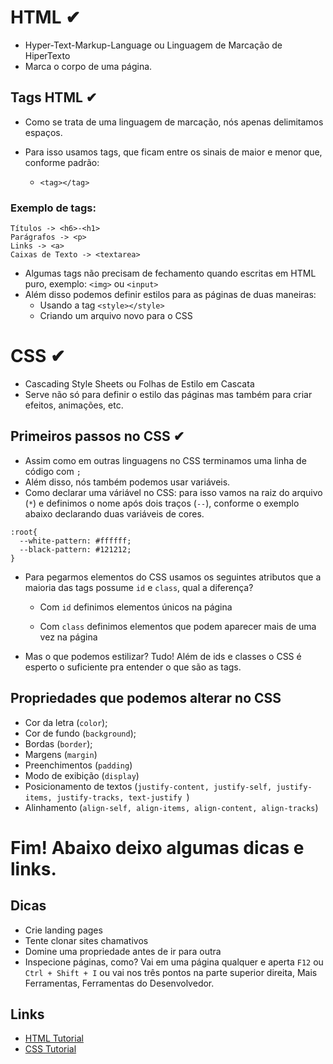 # HTML ✔
  
  - Hyper-Text-Markup-Language ou Linguagem de Marcação de HiperTexto
  - Marca o corpo de uma página.

## Tags HTML ✔
  - Como se trata de uma linguagem de marcação, nós apenas delimitamos espaços.
  - Para isso usamos tags, que ficam entre os sinais de maior e menor que, conforme padrão:

    - ```<tag></tag>```


  ### Exemplo de tags:
  
    Títulos -> <h6>-<h1>
    Parágrafos -> <p>
    Links -> <a>
    Caixas de Texto -> <textarea>
    
  - Algumas tags não precisam de fechamento quando escritas em HTML puro, exemplo: ```<img>``` ou ```<input>```
  - Além disso podemos definir estilos para as páginas de duas maneiras:
    - Usando a tag ```<style></style>```
    - Criando um arquivo novo para o CSS

# CSS ✔
  - Cascading Style Sheets ou Folhas de Estilo em Cascata
  - Serve não só para definir o estilo das páginas mas também para criar efeitos, animações, etc.
  
  ## Primeiros passos no CSS ✔
  - Assim como em outras linguagens no CSS terminamos uma linha de código com ```;```
  - Além disso, nós também podemos usar variáveis.
  - Como declarar uma váriável no CSS: para isso vamos na raiz do arquivo (```*```) e definimos o nome após dois traços (```--```), conforme o exemplo abaixo declarando duas variáveis de cores.
  ```
  :root{
    --white-pattern: #ffffff;
    --black-pattern: #121212;
  }
  ```

  - Para pegarmos elementos do CSS usamos os seguintes atributos que a maioria das tags possume  ```id``` e ```class```, qual a diferença?<br/>
    
    - Com ```id``` definimos elementos únicos na página
    
    - Com ```class``` definimos elementos que podem aparecer mais de uma vez na página

  - Mas o que podemos estilizar? Tudo! Além de ids e classes o CSS é esperto o suficiente pra entender o que são as tags.
  
  ## Propriedades que podemos alterar no CSS
  - Cor da letra (```color```);
  - Cor de fundo (```background```);
  - Bordas (```border```);
  - Margens (```margin```)
  - Preenchimentos (```padding```)
  - Modo de exibição (```display```)
  - Posicionamento de textos (```justify-content, justify-self, justify-items, justify-tracks, text-justify ```)
  - Alinhamento (```align-self, align-items, align-content, align-tracks```)

# Fim! Abaixo deixo algumas dicas e links.
## Dicas
- Crie landing pages
- Tente clonar sites chamativos
- Domine uma propriedade antes de ir para outra
- Inspecione páginas, como? Vai em uma página qualquer e aperta ```F12``` ou ```Ctrl + Shift + I``` ou vai nos três pontos na parte superior direita, Mais Ferramentas, Ferramentas do Desenvolvedor.
## Links
- [HTML Tutorial](https://www.w3schools.com/html/default.asp)
- [CSS Tutorial](https://www.w3schools.com/css/default.asp)
